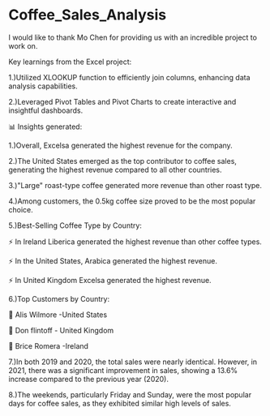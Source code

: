 # Coffee_Sales_Analysis
I would like to thank Mo Chen for providing us with an incredible project to work on.



Key learnings from the Excel project:

1.)Utilized XLOOKUP function to efficiently join columns, enhancing data analysis capabilities.

2.)Leveraged Pivot Tables and Pivot Charts to create interactive and insightful dashboards.



📊 Insights generated:

1.)Overall, Excelsa generated the highest revenue for the company.

2.)The United States emerged as the top contributor to coffee sales, generating the highest revenue compared to all other countries.

3.)"Large" roast-type coffee generated more revenue than other roast type.

4.)Among customers, the 0.5kg coffee size proved to be the most popular choice.

5.)Best-Selling Coffee Type by Country:

⚡ In Ireland Liberica generated the highest revenue than other coffee types.

⚡ In the United States, Arabica generated the highest revenue.

⚡ In United Kingdom Excelsa generated the highest revenue.

6.)Top Customers by Country:

💠 Alis Wilmore -United States

💠 Don flintoff - United Kingdom

💠 Brice Romera -Ireland

7.)In both 2019 and 2020, the total sales were nearly identical. However, in 2021, there was a significant improvement in sales, showing a 13.6% increase compared to the previous year (2020).

8.)The weekends, particularly Friday and Sunday, were the most popular days for coffee sales, as they exhibited similar high levels of sales.
